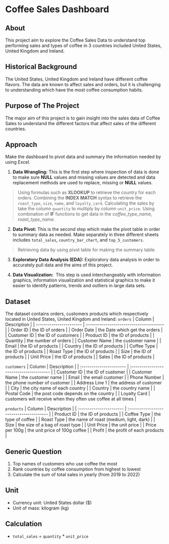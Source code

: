 # Coffee Sales Dashboard

## About
This project aim to explore the Coffee Sales Data to understand top performing sales and types of coffee in 3 countries included United States, United Kingdom and Ireland.

## Historical Background
The United States, United Kingdom and Ireland have different coffee flavors. The data are known to affect sales and orders, but it is challenging to understanding which have the most coffee consumption habits.

## Purpose of The Project
The major aim of this project is to gain insight into the sales data of Coffee Sales to understand the different factors that affect sales of the different countries.

## Approach
Make the dashboard to pivot data and summary the information needed by using Excel.
1. **Data Wrangling:** This is the first step where inspection of data is done to make sure **NULL** values and missing values are detected and data replacement methods are used to replace, missing or **NULL** values.
> Using formulas such as **XLOOKUP** to retrieve the country for each orders. Combining the **INDEX MATCH** syntax to retrieve the `roast_type`, `size`, `name`, and `loyalty_card`.
> Calculating the sales by take the column `quantity` to multiply by column `unit_price`.
> Using combination of **IF** functions to get data in the *coffee_type_name, roast_type_name*.

2. **Data Pivot:** This is the second step which make the pivot table in order to summary data as needed. Make separately in three different sheets includes `total_sales`, `country_bar_chart`, and `top_5_customers`.
> Retrieving data by using pivot table for making the summary table.

3. **Exploratory Data Analysis (EDA):** Exploratory data analysis in order to accurately pull data and the aims of this project.

4. **Data Visualization:**  This step is used interchangeably with information graphics, information visualization and statistical graphics to make it easier to identify patterns, trends and outliers in large data sets.

## Dataset
The dataset contains orders, customers products which respectively located in United States, United Kingdom and Ireland:
`orders`
| Column                  | Description                             |
| :---------------------- | :-------------------------------------- |
| Order ID                | the ID of orders                        |
| Order Date              | the Date which get the orders           |
| Customer ID             | the ID of customers                     |
| Product ID              | the ID of products                      |
| Quantity                | the number of orders                    |
| Customer Name           | the customer name                       |
| Email                   | the ID of products                      |
| Country                 | the ID of products                      |
| Coffee Type             | the ID of products                      |
| Roast Type              | the ID of products                      |
| Size                    | the ID of products                      |
| Unit Price              | the ID of products                      |
| Sales                   | the ID of products                      |

`customers`
| Column                  | Description                             |
| :---------------------- | :-------------------------------------- |
| Customer ID             | the ID of customer                      |
| Customer Name           | the customer name                       |
| Email                   | the email customer                      |
| Phone Number            | the phone number of customer            |
| Address Line 1          | the address of customer                 |
| City                    | the city name of each country           |
| Country                 | the country name                        |
| Postal Code             | the post code depends on the country    |
| Loyalty Card            | customers will receive when they often use coffee at all times   |

`products`
| Column                  | Description                             |
| :---------------------- | :-------------------------------------- |
| Product ID              | the ID of products                      |
| Coffee Type             | the type of coffee                      |
| Roast Type              | the name of roast (medium, light, dark) |
| Size                    | the size of a bag of roast type         |
| Unit Price              | the unit price                          |
| Price per 100g          | the unit price of 100g coffee           |
| Profit                  | the profit of each products             |

## Generic Question
1. Top names of customers who use coffee the most
2. Rank countries by coffee consumption from highest to lowest
3. Calculate the sum of total sales in yearly (from 2019 to 2022)

## Unit
- Currency unit: United States dollar ($)
- Unit of mass: kilogram (kg)

## Calculation
- `total_sales` = `quantity` * `unit_price`
  


